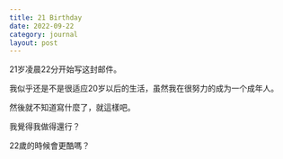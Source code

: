 ```yaml
---
title: 21 Birthday
date: 2022-09-22
category: journal
layout: post
---
```


21岁凌晨22分开始写这封邮件。

我似乎还是不是很适应20岁以后的生活，虽然我在很努力的成为一个成年人。

然後就不知道寫什麼了，就這樣吧。

我覺得我做得還行？

22歲的時候會更酷嗎？